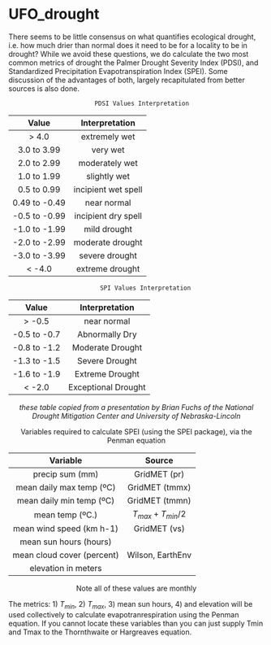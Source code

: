 # UFO_drought

There seems to be little consensus on what quantifies ecological drought, i.e. how much drier than normal does it need to be for a locality to be in drought? While we avoid these questions, we do calculate the two most common metrics of drought the Palmer Drought Severity Index (PDSI), and Standardized Precipitation Evapotranspiration Index (SPEI). Some discussion of the advantages of both, largely recapitulated from better sources is also done.

<div align="center">

       PDSI Values Interpretation
|      Value      |   Interpretation    |
| :------------:  | :-----------------: |
|     > 4.0       |    extremely wet    |
|   3.0 to 3.99   |      very wet       |
|   2.0 to 2.99   |   moderately wet    |
|   1.0 to 1.99   |    slightly wet     |
|   0.5 to 0.99   | incipient wet spell |
|  0.49 to -0.49  |    near normal      |
|  -0.5 to -0.99  | incipient dry spell |
|  -1.0 to -1.99  |    mild drought     |
|  -2.0 to -2.99  |  moderate drought   |
|  -3.0 to -3.99  |   severe drought    |
|     < -4.0      |  extreme drought    |

         SPI Values Interpretation
|     Value       |    Interpretation       |
| :------------:  | :------------------:    |
|     > -0.5      |      near normal        | 
|  -0.5 to -0.7   |    Abnormally Dry       |
|  -0.8 to -1.2   |   Moderate Drought      |
|  -1.3 to -1.5   |    Severe Drought       |
|  -1.6 to -1.9   |    Extreme Drought      |
|    < -2.0       |  Exceptional Drought    |

*these table copied from a presentation by Brian Fuchs of the
National Drought Mitigation Center and University of Nebraska-Lincoln*

</div>



<div align="center">

Variables required to calculate SPEI (using the SPEI package), via the
Penman equation

|           Variable            |        Source        |
| :------------------------:    |  :---------------:   |
|       precip sum (mm)         |     GridMET  (pr)    |
|   mean daily max temp (ºC)    |     GridMET (tmmx)   |
|   mean daily min temp (ºC)    |     GridMET (tmmn)   |
|       mean temp (ºC.)         |$T_{max} + T_{min} /2$|
|  mean wind speed (km h-1)     |     GridMET (vs)     |        
|    mean sun hours (hours)     |                      |
|   mean cloud cover (percent)  |   Wilson, EarthEnv   |
|    elevation in meters        |                      |
Note all of these values are monthly

</div>

The metrics: 1) $T_{min}$, 2) $T_{max}$, 3) mean sun hours, 4) and elevation will be used
collectively to calculate evapotranrespiration using the Penman equation. If you cannot
locate these variables than you can just supply Tmin and Tmax to the Thornthwaite or Hargreaves equation.
